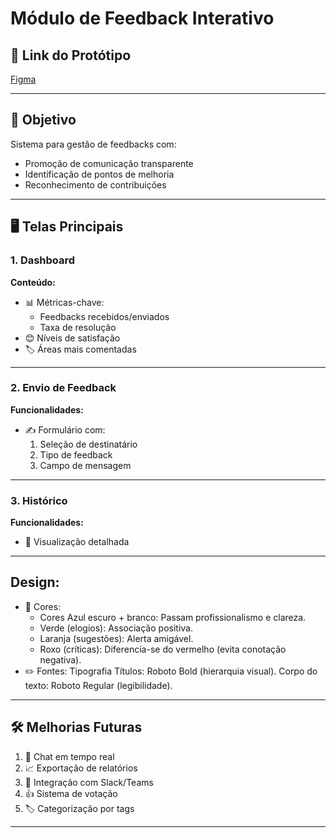 # Módulo de Feedback Interativo

## 📌 Link do Protótipo
[Figma](https://www.figma.com/design/KmNdpBw9PWDtSY4anKJ6Lv/Teste-Pr%C3%A1tico---Leonardo?node-id=0-1&p=f&t=kFvSEPVZHOivstOa-0)

---

## 🎯 Objetivo
Sistema para gestão de feedbacks com:
- Promoção de comunicação transparente
- Identificação de pontos de melhoria
- Reconhecimento de contribuições

---

## 🖥️ Telas Principais

### 1. Dashboard
**Conteúdo:**
- 📊 Métricas-chave:
  - Feedbacks recebidos/enviados
  - Taxa de resolução
- 😊 Níveis de satisfação
- 🏷️ Áreas mais comentadas

---

### 2. Envio de Feedback
**Funcionalidades:**
- ✍️ Formulário com:
  1. Seleção de destinatário
  2. Tipo de feedback
  3. Campo de mensagem

---

### 3. Histórico
**Funcionalidades:**
- 📝 Visualização detalhada

---

## Design:
- 🎨 Cores:
  - Cores Azul escuro + branco: Passam profissionalismo e clareza. 
  - Verde (elogios): Associação positiva. 
  - Laranja (sugestões): Alerta amigável.
  - Roxo (críticas): Diferencia-se do vermelho (evita conotação negativa). 
- ✏️ Fontes: 
Tipografia Títulos: Roboto Bold (hierarquia visual). 
Corpo do texto: Roboto Regular (legibilidade).

---

## 🛠️ Melhorias Futuras
1. 💬 Chat em tempo real
2. 📈 Exportação de relatórios
3. 🤖 Integração com Slack/Teams
4. 👍 Sistema de votação
5. 🏷️ Categorização por tags

---
